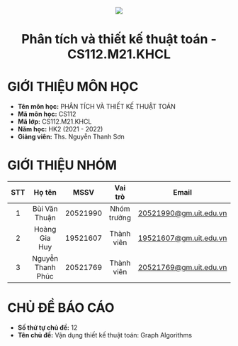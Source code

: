 <p align="center">
  <img src="https://www.uit.edu.vn/sites/vi/files/banner_uit_0.png">
</p>
<h1 align="center">Phân tích và thiết kế thuật toán - CS112.M21.KHCL</h1>

# GIỚI THIỆU MÔN HỌC
- **Tên môn học:** PHÂN TÍCH VÀ THIẾT KẾ THUẬT TOÁN
- **Mã môn học:** CS112
- **Mã lớp:** CS112.M21.KHCL
- **Năm học:** HK2 (2021 - 2022)
- **Giảng viên:** Ths. Nguyễn Thanh Sơn
# GIỚI THIỆU NHÓM
| STT | Họ tên | MSSV | Vai trò | Email | Github |
| :---: | :---: | :---: | :---: | :---: | :---: |
| 1 | Bùi Văn Thuận | 20521990 | Nhóm trưởng | 20521990@gm.uit.edu.vn | https://github.com/vanthuan168 |
| 2 | Hoàng Gia Huy | 19521607 | Thành viên | 19521607@gm.uit.edu.vn | 289 | 285 | 
| 3 | Nguyễn Thanh Phúc | 20521769 | Thành viên | 20521769@gm.uit.edu.vn | https://github.com/nguyenthanhphuc080402 |
# CHỦ ĐỀ BÁO CÁO
- **Số thứ tự chủ đề:** 12
- **Tên chủ đề:** Vận dụng thiết kế thuật toán: Graph Algorithms
